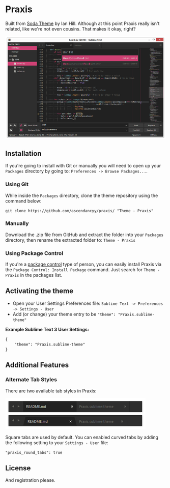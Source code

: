 # Praxis

Built from [Soda Theme](http://buymeasoda.com/) by Ian Hill. Although at this point Praxis really isn't related, like we're not even cousins. That makes it okay, right?

![Praxis](https://raw.githubusercontent.com/ascendancyy/praxis/gh/images/screenshots/praxis_transparent.png)

## Installation

If you're going to install with Git or manually you will need to open up your `Packages` directory by going to: `Preferences -> Browse Packages...`.

### Using Git

While inside the `Packages` directory, clone the theme repository using the command below:

    git clone https://github.com/ascendancyy/praxis/ "Theme - Praxis"

### Manually

Download the .zip file from GitHub and extract the folder into your `Packages` directory, then rename the extracted folder to: `Theme - Praxis`

### Using Package Control

If you're a [package control](http://wbond.net/sublime_packages/package_control) type of person, you can easily install Praxis via the `Package Control: Install Package` command. Just search for `Theme - Praxis` in the packages list.

## Activating the theme

* Open your User Settings Preferences file: `Sublime Text -> Preferences -> Settings - User`
* Add (or change) your theme entry to be `"theme": "Praxis.sublime-theme"`

**Example Sublime Text 3 User Settings:**

    {
        "theme": "Praxis.sublime-theme"
    }

## Additional Features

### Alternate Tab Styles

There are two available tab styles in Praxis:

![Praxis Tab Styles](https://raw.githubusercontent.com/ascendancyy/praxis/gh/images/screenshots/tab_preview.png)

Square tabs are used by default. You can enabled curved tabs by adding the following setting to your `Settings - User` file:

    "praxis_round_tabs": true

## License

And registration please.
